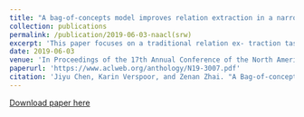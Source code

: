 ```yaml
---
title: "A bag-of-concepts model improves relation extraction in a narrow knowledge domain with limited data."
collection: publications
permalink: /publication/2019-06-03-naacl(srw)
excerpt: 'This paper focuses on a traditional relation ex- traction task in the context of limited annotated data and a narrow knowledge domain. We ex- plore this task with a clinical corpus consisting of 200 breast cancer follow-up treatment let- ters in which 16 distinct types of relations are annotated. We experiment with an approach to extracting typed relations called window- bounded co-occurrence (WBC), which uses an adjustable context window around entity men- tions of a relevant type, and compare its per- formance with a more typical intra-sentential co-occurrence baseline. We further introduce a new bag-of-concepts (BoC) approach to fea- ture engineering based on the state-of-the-art word embeddings and word synonyms. We demonstrate the competitiveness of BoC by comparing with methods of higher complex- ity, and explore its effectiveness on this small dataset.'
date: 2019-06-03
venue: 'In Proceedings of the 17th Annual Conference of the North American Chapter of the Association for Computational Linguistics: Human Language Technologies Student Research Workshop (NAACL-HLT SRW), Minneapolis, 2019'
paperurl: 'https://www.aclweb.org/anthology/N19-3007.pdf'
citation: 'Jiyu Chen, Karin Verspoor, and Zenan Zhai. "A Bag-of-concepts Model Improves Relation Extraction in a Narrow Knowledge Domain with Limited Data." Proceedings of the 2019 Conference of the North American Chapter of the Association for Computational Linguistics: Student Research Workshop. 2019.'
---
```


[Download paper here](https://www.aclweb.org/anthology/N19-3007.pdf)
